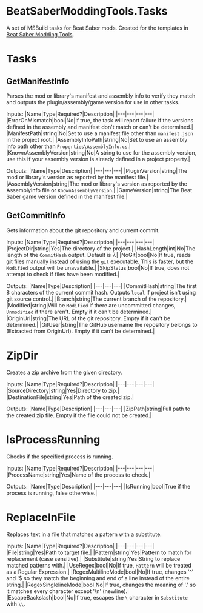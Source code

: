 # BeatSaberModdingTools.Tasks
A set of MSBuild tasks for Beat Saber mods. Created for the templates in [Beat Saber Modding Tools](https://github.com/Zingabopp/BeatSaberModdingTools).

# Tasks
## GetManifestInfo
Parses the mod or library's manifest and assembly info to verify they match and outputs the plugin/assembly/game version for use in other tasks.

Inputs:
|Name|Type|Required?|Description|
|---|---|---|---|
|ErrorOnMismatch|bool|No|If true, the task will report failure if the versions defined in the assembly and manifest don't match or can't be determined.|
|ManifestPath|string|No|Set to use a manifest file other than `manifest.json` in the project root.|
|AssemblyInfoPath|string|No|Set to use an assembly info path other than `Properties\AssemblyInfo.cs`.|
|KnownAssemblyVersion|string|No|A string to use for the assembly version, use this if your assembly version is already defined in a project property.|

Outputs:
|Name|Type|Description|
|---|---|---|
|PluginVersion|string|The mod or library's version as reported by the manifest file.|
|AssemblyVersion|string|The mod or library's version as reported by the AssemblyInfo file or `KnownAssemblyVersion`.|
|GameVersion|string|The Beat Saber game version defined in the manifest file.|

## GetCommitInfo
Gets information about the git repository and current commit.

Inputs:
|Name|Type|Required?|Description|
|---|---|---|---|
|ProjectDir|string|Yes|The directory of the project.|
|HashLength|int|No|The length of the `CommitHash` output. Default is 7.|
|NoGit|bool|No|If true, reads git files manually instead of using the `git` executable. This is faster, but the `Modified` output will be unavailable.|
|SkipStatus|bool|No|If true, does not attempt to check if files have been modified.|

Outputs:
|Name|Type|Description|
|---|---|---|
|CommitHash|string|The first 8 characters of the current commit hash. Outputs `local` if project isn't using git source control.|
|Branch|string|The current branch of the repository.|
|Modified|string|Will be `Modified` if there are uncommitted changes, `Unmodified` if there aren't. Empty if it can't be determined.|
|OriginUrl|string|The URL of the git repository. Empty if it can't be determined.|
|GitUser|string|The GitHub username the repository belongs to (Extracted from OriginUrl).  Empty if it can't be determined.|

# ZipDir
Creates a zip archive from the given directory.

Inputs:
|Name|Type|Required?|Description|
|---|---|---|---|
|SourceDirectory|string|Yes|Directory to zip.|
|DestinationFile|string|Yes|Path of the created zip.|

Outputs:
|Name|Type|Description|
|---|---|---|
|ZipPath|string|Full path to the created zip file. Empty if the file could not be created.|

# IsProcessRunning
Checks if the specified process is running.

Inputs:
|Name|Type|Required?|Description|
|---|---|---|---|
|ProcessName|string|Yes|Name of the process to check.|

Outputs:
|Name|Type|Description|
|---|---|---|
|IsRunning|bool|True if the process is running, false otherwise.|

# ReplaceInFile
Replaces text in a file that matches a pattern with a substitute.

Inputs:
|Name|Type|Required?|Description|
|---|---|---|---|
|File|string|Yes|Path to target file.|
|Pattern|string|Yes|Pattern to match for replacement (case sensitive).|
|Substitute|string|Yes|String to replace matched patterns with.|
|UseRegex|bool|No|If true, `Pattern` will be treated as a Regular Expression.|
|RegexMultilineMode|bool|No|If true, changes '^' and '$ so they match the beginning and end of a line instead of the entire string.|
|RegexSinglelineMode|bool|No|If true, changes the meaning of '.' so it matches every character except '\n' (newline).|
|EscapeBackslash|bool|No|If true, escapes the `\` character in `Substitute` with `\\`.











